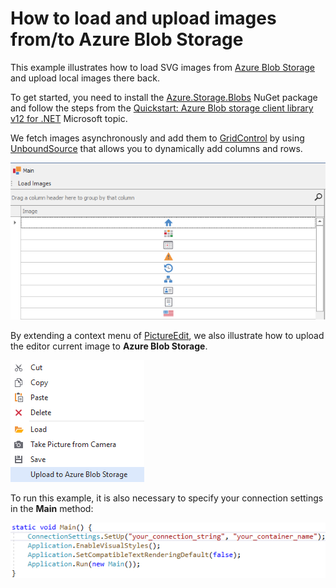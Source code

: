 # How to load and upload images from/to Azure Blob Storage 

This example illustrates how to load SVG images from [Azure Blob Storage](https://azure.microsoft.com/en-us/services/storage/blobs/) and upload local images there back.

To get started, you need to install the [Azure.Storage.Blobs](https://www.nuget.org/packages/Azure.Storage.Blobs) NuGet package and follow the steps from the [Quickstart: Azure Blob storage client library v12 for .NET](https://docs.microsoft.com/en-us/azure/storage/blobs/storage-quickstart-blobs-dotnet#download-blobs) Microsoft topic.

We fetch images asynchronously and add them to  [GridControl](https://docs.devexpress.com/WindowsForms/DevExpress.XtraGrid.GridControl) by using [UnboundSource](https://docs.devexpress.com/CoreLibraries/DevExpress.Data.UnboundSource) that allows you to dynamically add columns and rows.

![Alt text](grid.png)

By extending a context menu of [PictureEdit](https://docs.devexpress.com/WindowsForms/DevExpress.XtraEditors.PictureEdit), we also illustrate how to upload the editor current image to **Azure Blob Storage**.

![alt text](menu.png)

To run this example, it is also necessary to specify your connection settings in the **Main** method:

![alt text](code.png)

